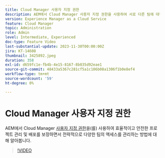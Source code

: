 ```yaml
---
title: Cloud Manager 사용자 지정 권한
description: AEM에서 Cloud Manager 사용자 지정 권한을 사용하여 서로 다른 팀에 대한 액세스를 전략적으로 관리하여 효율적이고 안전한 프로젝트 관리 및 배포를 보장하는 방법을 알아봅니다.
version: Experience Manager as a Cloud Service
feature: Cloud Manager
topic: Administration
role: Admin
level: Intermediate, Experienced
doc-type: Feature Video
last-substantial-update: 2023-11-30T00:00:00Z
jira: KT-14608
thumbnail: 3425892.jpeg
duration: 358
exl-id: d659fc1e-fb4b-4e15-8167-8b035d92eae1
source-git-commit: 48433a5367c281cf5a1c106b08a1306f1b0e8ef4
workflow-type: tm+mt
source-wordcount: '59'
ht-degree: 0%

---
```


# Cloud Manager 사용자 지정 권한

AEM에서 Cloud Manager [사용자 지정 권한](https://experienceleague.adobe.com/docs/experience-manager-cloud-manager/content/requirements/custom-permissions.html?lang=ko)을(를) 사용하여 효율적이고 안전한 프로젝트 관리 및 배포를 보장하면서 전략적으로 다양한 팀의 액세스를 관리하는 방법에 대해 알아봅니다.

>[!VIDEO](https://video.tv.adobe.com/v/3449811/?learn=on&captions=kor)

